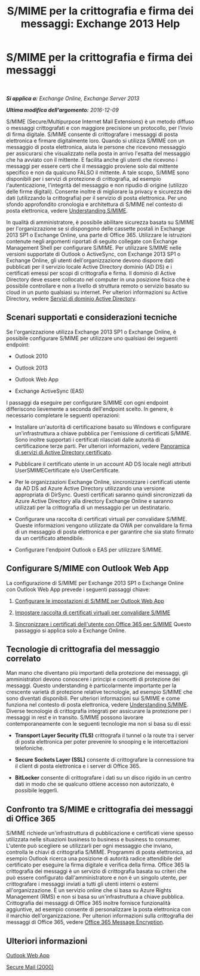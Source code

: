 ﻿---
title: 'S/MIME per la crittografia e firma dei messaggi: Exchange 2013 Help'
TOCTitle: S/MIME per la crittografia e firma dei messaggi
ms:assetid: 887c710b-0ec6-4ff0-8065-5f05f74afef3
ms:mtpsurl: https://technet.microsoft.com/it-it/library/Dn626158(v=EXCHG.150)
ms:contentKeyID: 61213866
ms.date: 05/22/2018
mtps_version: v=EXCHG.150
ms.translationtype: MT
---

# S/MIME per la crittografia e firma dei messaggi

 

_**Si applica a:** Exchange Online, Exchange Server 2013_

_**Ultima modifica dell'argomento:** 2016-12-09_

S/MIME (Secure/Multipurpose Internet Mail Extensions) è un metodo diffuso o messaggi crittografati e con maggiore precisione un protocollo, per l'invio di firma digitale. S/MIME consente di crittografare i messaggi di posta elettronica e firmare digitalmente loro. Quando si utilizza S/MIME con un messaggio di posta elettronica, aiuta le persone che ricevono messaggio per assicurarsi che visualizzato nella posta in arrivo l'esatta del messaggio che ha avviato con il mittente. E facilita anche gli utenti che ricevono i messaggi per essere certi che il messaggio proviene solo dal mittente specifico e non da qualcuno FALSO il mittente. A tale scopo, S/MIME sono disponibili per i servizi di protezione di crittografia, ad esempio l'autenticazione, l'integrità del messaggio e non ripudio di origine (utilizzo delle firme digitali). Consente inoltre di migliorare la privacy e sicurezza dei dati (utilizzando la crittografia) per il servizio di posta elettronica. Per uno sfondo approfondito cronologia e architettura di S/MIME nel contesto di posta elettronica, vedere [Understanding S/MIME](https://go.microsoft.com/fwlink/?linkid=393948).

In qualità di amministratore, è possibile abilitare sicurezza basata su S/MIME per l'organizzazione se si dispongono delle cassette postali in Exchange 2013 SP1 o Exchange Online, una parte di Office 365. Utilizzare le istruzioni contenute negli argomenti riportati di seguito collegate con Exchange Management Shell per configurare S/MIME. Per utilizzare S/MIME nelle versioni supportate di Outlook o ActiveSync, con Exchange 2013 SP1 o Exchange Online, gli utenti dell'organizzazione devono disporre dati pubblicati per il servizio locale Active Directory dominio (AD DS) e i certificati emessi per scopi di crittografia e firma. Il dominio di Active Directory deve essere collocato nel computer in una posizione fisica che è possibile controllare e non a livello di struttura remoto o servizio basato su cloud in un punto qualsiasi su internet. Per ulteriori informazioni su Active Directory, vedere [Servizi di dominio Active Directory](https://go.microsoft.com/fwlink/?linkid=394064).

## Scenari supportati e considerazioni tecniche

Se l'organizzazione utilizza Exchange 2013 SP1 o Exchange Online, è possibile configurare S/MIME per utilizzare uno qualsiasi dei seguenti endpoint:

  - Outlook 2010

  - Outlook 2013

  - Outlook Web App

  - Exchange ActiveSync (EAS)

I passaggi da eseguire per configurare S/MIME con ogni endpoint differiscono lievemente a seconda dell'endpoint scelto. In genere, è necessario completare le seguenti operazioni:

  - Installare un'autorità di certificazione basato su Windows e configurare un'infrastruttura a chiave pubblica per l'emissione di certificati S/MIME. Sono inoltre supportati i certificati rilasciati dalle autorità di certificazione terze parti. Per ulteriori informazioni, vedere [Panoramica di servizi di Active Directory certificato](https://technet.microsoft.com/library/hh831740.aspx).

  - Pubblicare il certificato utente in un account AD DS locale negli attributi UserSMIMECertificate e/o UserCertificate.

  - Per le organizzazioni Exchange Online, sincronizzare i certificati utente da AD DS ad Azure Active Directory utilizzando una versione appropriata di DirSync. Questi certificati saranno quindi sincronizzati da Azure Active Directory alla directory Exchange Online e saranno utilizzati per la crittografia di un messaggio per un destinatario.

  - Configurare una raccolta di certificati virtuali per convalidare S/MIME. Queste informazioni vengono utilizzate da OWA per convalidare la firma di un messaggio di posta elettronica e per garantire che sia stato firmato da un certificato attendibile.

  - Configurare l'endpoint Outlook o EAS per utilizzare S/MIME.

## Configurare S/MIME con Outlook Web App

La configurazione di S/MIME per Exchange 2013 SP1 o Exchange Online con Outlook Web App prevede i seguenti passaggi chiave:

1.  [Configurare le impostazioni di S/MIME per Outlook Web App](configure-s-mime-settings-for-outlook-web-app-exchange-2013-help.md)

2.  [Impostare raccolta di certificati virtuali per convalidare S/MIME](set-up-virtual-certificate-collection-to-validate-s-mime-exchange-2013-help.md)

3.  [Sincronizzare i certificati dell'utente con Office 365 per S/MIME](https://technet.microsoft.com/it-it/library/dn626159\(v=exchg.150\)) Questo passaggio si applica solo a Exchange Online.

## Tecnologie di crittografia del messaggio correlato

Man mano che diventano più importanti della protezione dei messaggi, gli amministratori devono conoscere i principi e concetti di protezione dei messaggi. Questo understanding è particolarmente importante per la crescente varietà di protezione relative tecnologie, ad esempio S/MIME che sono diventati disponibili. Per ulteriori informazioni sui S/MIME e come funziona nel contesto di posta elettronica, vedere [Understanding S/MIME](https://go.microsoft.com/fwlink/?linkid=393948). Diverse tecnologie di crittografia integrati per assicurare la protezione per i messaggi in rest e in transito. S/MIME possono lavorare contemporaneamente con le seguenti tecnologie ma non si basa su di essi:

  -  **Transport Layer Security (TLS)** crittografa il tunnel o la route tra i server di posta elettronica per poter prevenire lo snooping e le intercettazioni telefoniche.

  -  **Secure Sockets Layer (SSL)** consente di crittografare la connessione tra il client di posta elettronica e i server di Office 365.

  -  **BitLocker** consente di crittografare i dati su un disco rigido in un centro dati in modo che se qualcuno ottiene accesso non autorizzato, è possibile leggerli.

## Confronto tra S/MIME e crittografia dei messaggi di Office 365

S/MIME richiede un'infrastruttura di pubblicazione e certificati viene spesso utilizzata nelle situazioni business to business e business to consumer. L'utente può scegliere se utilizzarli per ogni messaggio che inviano, controlla le chiavi di crittografia S/MIME. Programmi di posta elettronica, ad esempio Outlook ricerca una posizione di autorità radice attendibile del certificato per eseguire la firma digitale e verifica della firma. Office 365 la crittografia dei messaggi è un servizio di crittografia basata su criteri che può essere configurato dall'amministratore e non è un singolo utente, per crittografare i messaggi inviati a tutti gli utenti interni o esterni all'organizzazione. È un servizio online che si basa su Azure Rights Management (RMS) e non si basa su un'infrastruttura a chiave pubblica. Crittografia dei messaggi di Office 365 inoltre fornisce funzionalità aggiuntive, ad esempio consente di personalizzare la posta elettronica con il marchio dell'organizzazione. Per ulteriori informazioni sulla crittografia dei messaggi di Office 365, vedere [Office 365 Message Encryption](https://go.microsoft.com/fwlink/?linkid=392525).

## Ulteriori informazioni

[Outlook Web App](outlook-web-app-exchange-2013-help.md)

[Secure Mail (2000)](https://technet.microsoft.com/en-us/library/cc962043.aspx)

